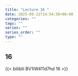 ```yaml
---
title: "Lecture 16 "
date: 2025-09-21T14:54:56+08:00
categories: ""
tags: ""
series: ""
series_order: ""
type: ""
---
```


## 16

{{< bilibili BV1iW411d7hd 16 >}}


